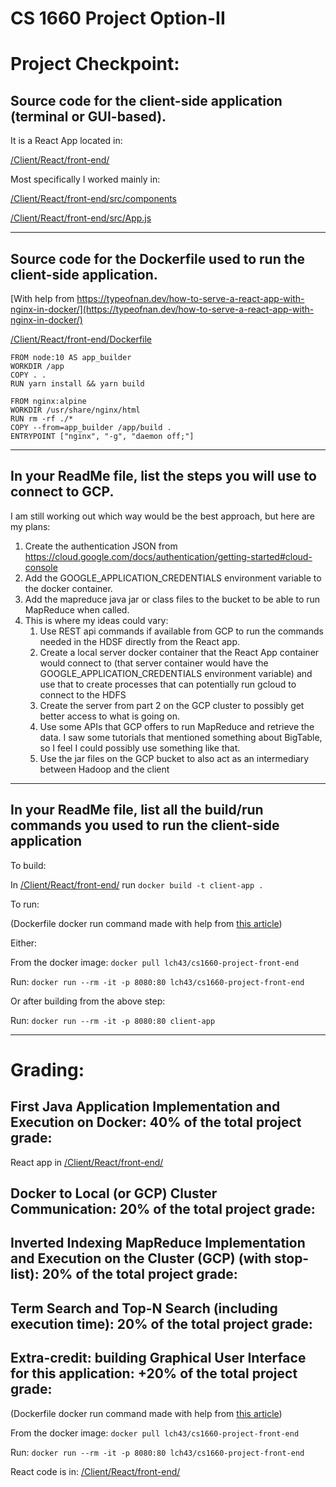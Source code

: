 # CS 1660 Project Option-II

# Project Checkpoint:
## Source code for the client-side application (terminal or GUI-based).
It is a React App located in:

[/Client/React/front-end/](https://github.com/lch43/CS1660/tree/main/Final_Project/Client/React/front-end)

Most specifically I worked mainly in:

[/Client/React/front-end/src/components](https://github.com/lch43/CS1660/tree/main/Final_Project/Client/React/front-end/src/components)

[/Client/React/front-end/src/App.js](https://github.com/lch43/CS1660/blob/main/Final_Project/Client/React/front-end/src/App.js)

---

## Source code for the Dockerfile used to run the client-side application.
[With help from https://typeofnan.dev/how-to-serve-a-react-app-with-nginx-in-docker/](https://typeofnan.dev/how-to-serve-a-react-app-with-nginx-in-docker/)

[/Client/React/front-end/Dockerfile](https://github.com/lch43/CS1660/blob/main/Final_Project/Client/React/front-end/Dockerfile)

```
FROM node:10 AS app_builder
WORKDIR /app
COPY . .
RUN yarn install && yarn build

FROM nginx:alpine
WORKDIR /usr/share/nginx/html
RUN rm -rf ./*
COPY --from=app_builder /app/build .
ENTRYPOINT ["nginx", "-g", "daemon off;"]
```

---

## In your ReadMe file, list the steps you will use to connect to GCP.
I am still working out which way would be the best approach, but here are my plans:
1. Create the authentication JSON from https://cloud.google.com/docs/authentication/getting-started#cloud-console
2. Add the GOOGLE_APPLICATION_CREDENTIALS environment variable to the docker container.
3. Add the mapreduce java jar or class files to the bucket to be able to run MapReduce when called.
4. This is where my ideas could vary:
   1. Use REST api commands if available from GCP to run the commands needed in the HDSF directly from the React app.
   2. Create a local server docker container that the React App container would connect to (that server container would have the GOOGLE_APPLICATION_CREDENTIALS environment variable) and use that to create processes that can potentially run gcloud to connect to the HDFS
   3. Create the server from part 2 on the GCP cluster to possibly get better access to what is going on.
   4. Use some APIs that GCP offers to run MapReduce and retrieve the data. I saw some tutorials that mentioned something about BigTable, so I feel I could possibly use something like that.
   5. Use the jar files on the GCP bucket to also act as an intermediary between Hadoop and the client

---

## In your ReadMe file, list all the build/run commands you used to run the client-side application
To build:

In [/Client/React/front-end/](https://github.com/lch43/CS1660/tree/main/Final_Project/Client/React/front-end) run ``` docker build -t client-app . ```

To run:

(Dockerfile docker run command made with help from [this article](https://typeofnan.dev/how-to-serve-a-react-app-with-nginx-in-docker/))

Either:

From the docker image: ``` docker pull lch43/cs1660-project-front-end ```

Run: ``` docker run --rm -it -p 8080:80 lch43/cs1660-project-front-end ```

Or after building from the above step:

Run: ``` docker run --rm -it -p 8080:80 client-app ```

---

# Grading:
## First Java Application Implementation and Execution on Docker: 40% of the total project grade:
React app in [/Client/React/front-end/](https://github.com/lch43/CS1660/tree/main/Final_Project/Client/React/front-end)

## Docker to Local (or GCP) Cluster Communication: 20% of the total project grade:

## Inverted Indexing MapReduce Implementation and Execution on the Cluster (GCP) (with stop-list): 20% of the total project grade:

## Term Search and Top-N Search (including execution time): 20% of the total project grade:

## Extra-credit: building Graphical User Interface for this application: +20% of the total project grade:
(Dockerfile docker run command made with help from [this article](https://typeofnan.dev/how-to-serve-a-react-app-with-nginx-in-docker/))

From the docker image: ``` docker pull lch43/cs1660-project-front-end ```

Run: ``` docker run --rm -it -p 8080:80 lch43/cs1660-project-front-end ```

React code is in: [/Client/React/front-end/](https://github.com/lch43/CS1660/tree/main/Final_Project/Client/React/front-end)